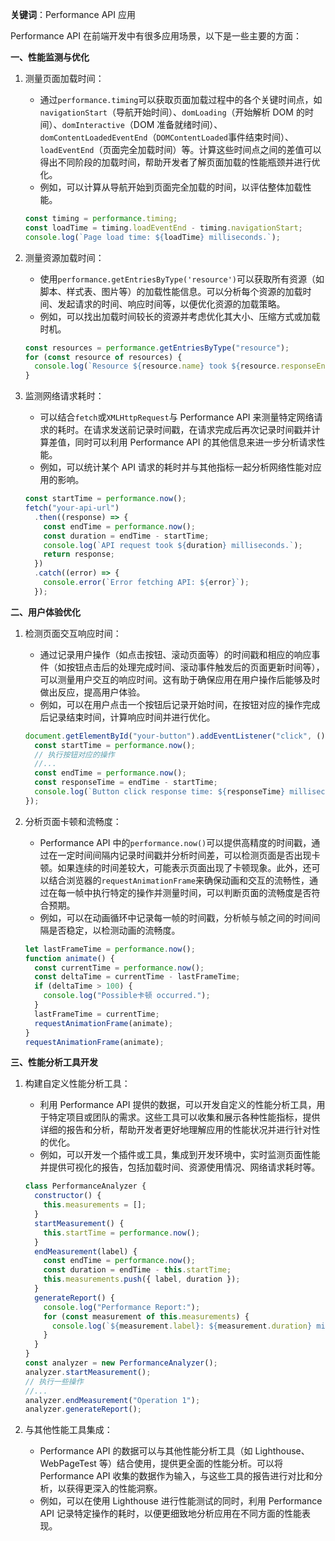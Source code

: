 **关键词**：Performance API 应用

Performance API 在前端开发中有很多应用场景，以下是一些主要的方面：

**一、性能监测与优化**

1. 测量页面加载时间：

   - 通过`performance.timing`可以获取页面加载过程中的各个关键时间点，如`navigationStart`（导航开始时间）、`domLoading`（开始解析 DOM 的时间）、`domInteractive`（DOM 准备就绪时间）、`domContentLoadedEventEnd`（`DOMContentLoaded`事件结束时间）、`loadEventEnd`（页面完全加载时间）等。计算这些时间点之间的差值可以得出不同阶段的加载时间，帮助开发者了解页面加载的性能瓶颈并进行优化。
   - 例如，可以计算从导航开始到页面完全加载的时间，以评估整体加载性能。

   ```javascript
   const timing = performance.timing;
   const loadTime = timing.loadEventEnd - timing.navigationStart;
   console.log(`Page load time: ${loadTime} milliseconds.`);
   ```

2. 测量资源加载时间：

   - 使用`performance.getEntriesByType('resource')`可以获取所有资源（如脚本、样式表、图片等）的加载性能信息。可以分析每个资源的加载时间、发起请求的时间、响应时间等，以便优化资源的加载策略。
   - 例如，可以找出加载时间较长的资源并考虑优化其大小、压缩方式或加载时机。

   ```javascript
   const resources = performance.getEntriesByType("resource");
   for (const resource of resources) {
     console.log(`Resource ${resource.name} took ${resource.responseEnd - resource.startTime} milliseconds to load.`);
   }
   ```

3. 监测网络请求耗时：
   - 可以结合`fetch`或`XMLHttpRequest`与 Performance API 来测量特定网络请求的耗时。在请求发送前记录时间戳，在请求完成后再次记录时间戳并计算差值，同时可以利用 Performance API 的其他信息来进一步分析请求性能。
   - 例如，可以统计某个 API 请求的耗时并与其他指标一起分析网络性能对应用的影响。
   ```javascript
   const startTime = performance.now();
   fetch("your-api-url")
     .then((response) => {
       const endTime = performance.now();
       const duration = endTime - startTime;
       console.log(`API request took ${duration} milliseconds.`);
       return response;
     })
     .catch((error) => {
       console.error(`Error fetching API: ${error}`);
     });
   ```

**二、用户体验优化**

1. 检测页面交互响应时间：

   - 通过记录用户操作（如点击按钮、滚动页面等）的时间戳和相应的响应事件（如按钮点击后的处理完成时间、滚动事件触发后的页面更新时间等），可以测量用户交互的响应时间。这有助于确保应用在用户操作后能够及时做出反应，提高用户体验。
   - 例如，可以在用户点击一个按钮后记录开始时间，在按钮对应的操作完成后记录结束时间，计算响应时间并进行优化。

   ```javascript
   document.getElementById("your-button").addEventListener("click", () => {
     const startTime = performance.now();
     // 执行按钮对应的操作
     //...
     const endTime = performance.now();
     const responseTime = endTime - startTime;
     console.log(`Button click response time: ${responseTime} milliseconds.`);
   });
   ```

2. 分析页面卡顿和流畅度：
   - Performance API 中的`performance.now()`可以提供高精度的时间戳，通过在一定时间间隔内记录时间戳并分析时间差，可以检测页面是否出现卡顿。如果连续的时间差较大，可能表示页面出现了卡顿现象。此外，还可以结合浏览器的`requestAnimationFrame`来确保动画和交互的流畅性，通过在每一帧中执行特定的操作并测量时间，可以判断页面的流畅度是否符合预期。
   - 例如，可以在动画循环中记录每一帧的时间戳，分析帧与帧之间的时间间隔是否稳定，以检测动画的流畅度。
   ```javascript
   let lastFrameTime = performance.now();
   function animate() {
     const currentTime = performance.now();
     const deltaTime = currentTime - lastFrameTime;
     if (deltaTime > 100) {
       console.log("Possible卡顿 occurred.");
     }
     lastFrameTime = currentTime;
     requestAnimationFrame(animate);
   }
   requestAnimationFrame(animate);
   ```

**三、性能分析工具开发**

1. 构建自定义性能分析工具：

   - 利用 Performance API 提供的数据，可以开发自定义的性能分析工具，用于特定项目或团队的需求。这些工具可以收集和展示各种性能指标，提供详细的报告和分析，帮助开发者更好地理解应用的性能状况并进行针对性的优化。
   - 例如，可以开发一个插件或工具，集成到开发环境中，实时监测页面性能并提供可视化的报告，包括加载时间、资源使用情况、网络请求耗时等。

   ```javascript
   class PerformanceAnalyzer {
     constructor() {
       this.measurements = [];
     }
     startMeasurement() {
       this.startTime = performance.now();
     }
     endMeasurement(label) {
       const endTime = performance.now();
       const duration = endTime - this.startTime;
       this.measurements.push({ label, duration });
     }
     generateReport() {
       console.log("Performance Report:");
       for (const measurement of this.measurements) {
         console.log(`${measurement.label}: ${measurement.duration} milliseconds.`);
       }
     }
   }
   const analyzer = new PerformanceAnalyzer();
   analyzer.startMeasurement();
   // 执行一些操作
   //...
   analyzer.endMeasurement("Operation 1");
   analyzer.generateReport();
   ```

2. 与其他性能工具集成：
   - Performance API 的数据可以与其他性能分析工具（如 Lighthouse、WebPageTest 等）结合使用，提供更全面的性能分析。可以将 Performance API 收集的数据作为输入，与这些工具的报告进行对比和分析，以获得更深入的性能洞察。
   - 例如，可以在使用 Lighthouse 进行性能测试的同时，利用 Performance API 记录特定操作的耗时，以便更细致地分析应用在不同方面的性能表现。
